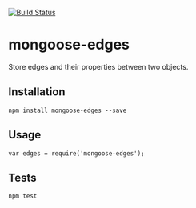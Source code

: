 [![Build Status](https://travis-ci.org/Blaugold/mongoose-edges.svg?branch=master)](https://travis-ci.org/Blaugold/mongoose-edges)

mongoose-edges
==================

Store edges and their properties between two objects.

## Installation

	npm install mongoose-edges --save

## Usage

	var edges = require('mongoose-edges');

## Tests

	npm test